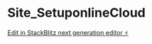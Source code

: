 # Site_SetuponlineCloud

[Edit in StackBlitz next generation editor ⚡️](https://stackblitz.com/~/github.com/EdsonTech/Site_SetuponlineCloud)